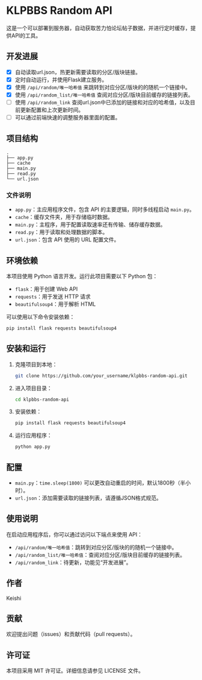 # KLPBBS Random API

这是一个可以部署到服务器，自动获取苦力怕论坛帖子数据，并进行定时缓存，提供API的工具。

## 开发进展

* [X] 自动读取url.json，热更新需要读取的分区/版块链接。
* [X] 定时自动运行，并使用Flask建立服务。
* [X] 使用 `/api/random/唯一哈希值` 来跳转到对应分区/版块的的随机一个链接中。
* [X] 使用 `/api/random_list/唯一哈希值` 查阅对应分区/版块目前缓存的链接列表。
* [ ] 使用 `/api/random_link` 查阅url.json中已添加的链接和对应的哈希值，以及目前更新配置和上次更新时间。
* [ ] 可以通过前端快速的调整服务器里面的配置。

## 项目结构

```
.
├── app.py
├── cache
├── main.py
├── read.py
└── url.json
```

### 文件说明

- `app.py`：主应用程序文件，包含 API 的主要逻辑，同时多线程启动 `main.py`。
- `cache`：缓存文件夹，用于存储临时数据。
- `main.py`：主程序，用于配置读取速率还有传输、储存缓存数据。
- `read.py`：用于读取和处理数据的脚本。
- `url.json`：包含 API 使用的 URL 配置文件。

## 环境依赖

本项目使用 Python 语言开发。运行此项目需要以下 Python 包：

- `flask`：用于创建 Web API
- `requests`：用于发送 HTTP 请求
- `beautifulsoup4`：用于解析 HTML

可以使用以下命令安装依赖：

```bash
pip install flask requests beautifulsoup4
```

## 安装和运行

1. 克隆项目到本地：

   ```bash
   git clone https://github.com/your_username/klpbbs-random-api.git
   ```
2. 进入项目目录：

   ```bash
   cd klpbbs-random-api
   ```
3. 安装依赖：

   ```bash
   pip install flask requests beautifulsoup4
   ```
4. 运行应用程序：

   ```bash
   python app.py
   ```

## 配置

- `main.py`：`time.sleep(1800)` 可以更改自动重启的时间，默认1800秒（半小时）。
- `url.json`：添加需要读取的链接列表，请遵循JSON格式规范。

## 使用说明

在启动应用程序后，你可以通过访问以下端点来使用 API：

- `/api/random/唯一哈希值`：跳转到对应分区/版块的的随机一个链接中。
- `/api/random_list/唯一哈希值`：查阅对应分区/版块目前缓存的链接列表。
- `/api/random_link`：待更新，功能见“开发进展”。

## 作者

Keishi

## 贡献

欢迎提出问题（issues）和贡献代码（pull requests）。

## 许可证

本项目采用 MIT 许可证。详细信息请参见 LICENSE 文件。
